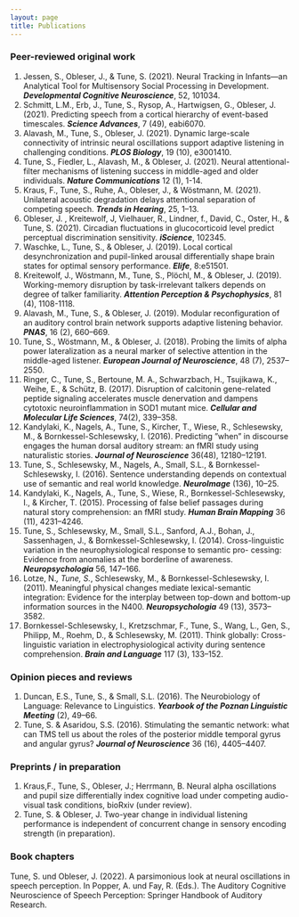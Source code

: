 ```yaml
---
layout: page
title: Publications
---
```


### Peer-reviewed original work
1. Jessen, S., Obleser, J., & Tune, S. (2021). Neural Tracking in Infants—an Analytical Tool for Multisensory Social Processing in Development. ***Developmental Cognitive Neuroscience***, 52, 101034. 
2. Schmitt, L.M., Erb, J., Tune, S., Rysop, A., Hartwigsen, G., Obleser, J. (2021). Predicting speech from a cortical hierarchy of event-based timescales. ***Science Advances***, 7 (49), eabi6070.  
3. Alavash, M., Tune, S., Obleser, J. (2021). Dynamic large-scale connectivity of intrinsic neural oscillations support adaptive listening in challenging conditions. ***PLOS Biology***, 19 (10), e3001410. 
4. Tune, S., Fiedler, L., Alavash, M., & Obleser, J. (2021). Neural attentional-filter mechanisms of listening success in middle-aged and older individuals. ***Nature Communications*** 12 (1), 1-14. 
5. Kraus, F., Tune, S., Ruhe, A., Obleser, J., & Wöstmann, M. (2021). Unilateral acoustic degradation delays attentional separation of competing speech. ***Trends in Hearing***, 25, 1–13.  
6. Obleser, J. , Kreitewolf, J, Vielhauer, R., Lindner, f., David, C., Oster, H., & Tune, S. (2021). Circadian fluctuations in glucocorticoid level predict perceptual discrimination sensitivity. ***iScience***, 102345.  
7. Waschke, L., Tune, S., & Obleser, J. (2019). Local cortical desynchronization and pupil-linked arousal differentially shape brain states for optimal sensory performance. ***Elife***, 8:e51501.  
8. Kreitewolf, J., Wöstmann, M., Tune, S., Plöchl, M., & Obleser, J. (2019). Working-memory disruption by task-irrelevant talkers depends on degree of talker familiarity. ***Attention Perception & Psychophysics***, 81 (4), 1108-1118.  
9. Alavash, M., Tune, S., & Obleser, J. (2019). Modular reconfiguration of an auditory control brain network supports adaptive listening behavior. ***PNAS***, 16 (2), 660–669.  
10. Tune, S., Wöstmann, M., & Obleser, J. (2018). Probing the limits of alpha power lateralization as a neural marker of selective attention in the middle-aged listener. ***European Journal of Neuroscience***, 48 (7), 2537–2550.  
11. Ringer, C., Tune, S., Bertoune, M. A., Schwarzbach, H., Tsujikawa, K., Weihe, E., & Schütz, B. (2017). Disruption of calcitonin gene-related peptide signaling accelerates muscle denervation and dampens cytotoxic neuroinflammation in SOD1 mutant mice. ***Cellular and Molecular Life Sciences***, 74(2), 339–358.  
12. Kandylaki, K., Nagels, A., Tune, S., Kircher, T., Wiese, R., Schlesewsky, M., & Bornkessel-Schlesewsky, I. (2016). Predicting ”when” in discourse engages the human dorsal auditory stream: an fMRI study using naturalistic stories. ***Journal of Neuroscience*** 36(48), 12180–12191.  
13. Tune, S., Schlesewsky, M., Nagels, A., Small, S.L., & Bornkessel-Schlesewsky, I. (2016). Sentence understanding depends on contextual use of semantic and real world knowledge. ***NeuroImage*** (136), 10–25.  
14. Kandylaki, K., Nagels, A., Tune, S., Wiese, R., Bornkessel-Schlesewsky, I., & Kircher, T. (2015). Processing of false belief passages during natural story comprehension: an fMRI study. ***Human Brain Mapping*** 36 (11), 4231–4246.  
15. Tune, S., Schlesewsky, M., Small, S.L., Sanford, A.J., Bohan, J., Sassenhagen, J., & Bornkessel-Schlesewsky, I. (2014). Cross-linguistic variation in the neurophysiological response to semantic pro- cessing: Evidence from anomalies at the borderline of awareness. ***Neuropsychologia*** 56, 147–166.  
16. Lotze, N.*, Tune, S.*, Schlesewsky, M., & Bornkessel-Schlesewsky, I. (2011). Meaningful physical changes mediate lexical-semantic integration: Evidence for the interplay between top-down and bottom-up information sources in the N400. ***Neuropsychologia*** 49 (13), 3573–3582.  
17. Bornkessel-Schlesewsky, I., Kretzschmar, F., Tune, S., Wang, L., Gen, S., Philipp, M., Roehm, D., & Schlesewsky, M. (2011). Think globally: Cross-linguistic variation in electrophysiological activity during sentence comprehension. ***Brain and Language*** 117 (3), 133–152.  

### Opinion pieces and reviews
1. Duncan, E.S., Tune, S., & Small, S.L. (2016). The Neurobiology of Language: Relevance to Linguistics. ***Yearbook of the Poznan Linguistic Meeting*** (2), 49–66.
2. Tune, S. & Asaridou, S.S. (2016). Stimulating the semantic network: what can TMS tell us about the roles of the posterior middle temporal gyrus and angular gyrus? ***Journal of Neuroscience*** 36 (16), 4405–4407.  

### Preprints / in preparation
1. Kraus,F., Tune, S., Obleser, J.; Herrmann, B. Neural alpha oscillations and pupil size differentially index cognitive load under competing audio-visual task conditions, bioRxiv (under review).  
2. Tune, S. & Obleser, J. Two-year change in individual listening performance is independent of concurrent change in sensory encoding strength (in preparation).  

### Book chapters
Tune, S. und Obleser, J. (2022). A parsimonious look at neural oscillations in speech perception. In Popper, A. und Fay, R. (Eds.). The Auditory Cognitive Neuroscience of Speech Perception: Springer Handbook of Auditory Research.  
